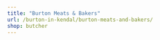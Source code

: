 ```yaml
---
title: "Burton Meats & Bakers"
url: /burton-in-kendal/burton-meats-and-bakers/
shop: butcher
---
```

